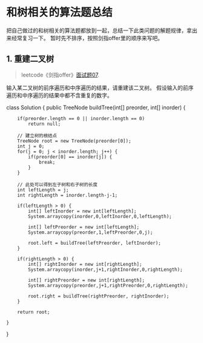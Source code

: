 # 和树相关的算法题总结
把自己做过的和树相关的算法题都放到一起，总结一下此类问题的解题规律，拿出来经常复习一下。
暂时先不排序，按照剑指offer里的顺序来写吧。

## 1. 重建二叉树
> leetcode《剑指offer》[面试题07](https://leetcode-cn.com/problems/zhong-jian-er-cha-shu-lcof/).

输入某二叉树的前序遍历和中序遍历的结果，请重建该二叉树。
假设输入的前序遍历和中序遍历的结果中都不含重复的数字。

class Solution {
    public TreeNode buildTree(int[] preorder, int[] inorder) {

        if(preorder.length == 0 || inorder.length == 0)
            return null;

        // 建立树的根结点
        TreeNode root = new TreeNode(preorder[0]);
        int j = 0;
        for(j = 0; j < inorder.length; j++) {
            if(preorder[0] == inorder[j]) {
                break;
            }
        }

        // 此处可以得到左子树和右子树的长度
        int leftLength = j;
        int rightLength = inorder.length-j-1;

        if(leftLength > 0) {
            int[] leftInorder = new int[leftLength];
            System.arraycopy(inorder,0,leftInorder,0,leftLength);

            int[] leftPreorder = new int[leftLength];
            System.arraycopy(preorder,1,leftPreorder,0,j);

            root.left = buildTree(leftPreorder, leftInorder);
        }

        if(rightLength > 0) {
            int[] rightInorder = new int[rightLength];
            System.arraycopy(inorder,j+1,rightInorder,0,rightLength);

            int[] rightPreorder = new int[rightLength];
            System.arraycopy(preorder,j+1,rightPreorder,0,rightLength);

            root.right = buildTree(rightPreorder, rightInorder);
        }
        
        return root;

    }
}




